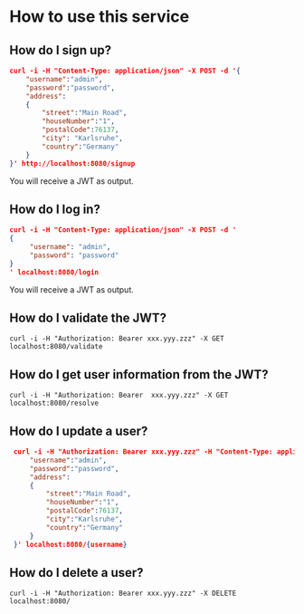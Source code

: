 # How to use this service

## How do I sign up?

  ```json
  curl -i -H "Content-Type: application/json" -X POST -d '{
      "username":"admin",
      "password":"password",
      "address":
      {
          "street":"Main Road",
          "houseNumber":"1",
          "postalCode":76137,
          "city": "Karlsruhe",
          "country":"Germany"
      }
  }' http://localhost:8080/signup
  ```

You will receive a JWT as output.

## How do I log in?

  ```json
  curl -i -H "Content-Type: application/json" -X POST -d '
  {
       "username": "admin",
       "password": "password"
  }
  ' localhost:8080/login
  ```
  
You will receive a JWT as output.

## How do I validate the JWT?

    curl -i -H "Authorization: Bearer xxx.yyy.zzz" -X GET localhost:8080/validate

## How do I get user information from the JWT?

    curl -i -H "Authorization: Bearer  xxx.yyy.zzz" -X GET localhost:8080/resolve

## How do I update a user?

 ```json
  curl -i -H "Authorization: Bearer xxx.yyy.zzz" -H "Content-Type: application/json" -X PUT -d '{
      "username":"admin",
      "password":"password",
      "address":
      {
          "street":"Main Road",
          "houseNumber":"1",
          "postalCode":76137,
          "city":"Karlsruhe",
          "country":"Germany"
      }
  }' localhost:8080/{username}
```
  
## How do I delete a user?

    curl -i -H "Authorization: Bearer xxx.yyy.zzz" -X DELETE localhost:8080/
